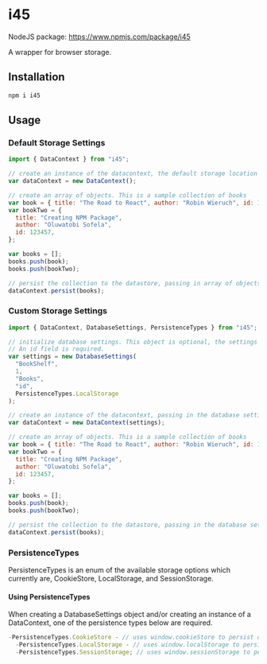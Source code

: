 # i45

NodeJS package: https://www.npmjs.com/package/i45

A wrapper for browser storage.

## Installation

```javascript
npm i i45

```

## Usage

### Default Storage Settings

```javascript
import { DataContext } from "i45";

// create an instance of the datacontext, the default storage location is Cookie storage, tableName/objectStoreName is used as the cookie name.
var dataContext = new DataContext();

// create an array of objects. This is a sample collection of books
var book = { title: "The Road to React", author: "Robin Wieruch", id: 123456 };
var bookTwo = {
  title: "Creating NPM Package",
  author: "Oluwatobi Sofela",
  id: 123457,
};

var books = [];
books.push(book);
books.push(bookTwo);

// persist the collection to the datastore, passing in array of objects.
dataContext.persist(books);
```

### Custom Storage Settings

```javascript
import { DataContext, DatabaseSettings, PersistenceTypes } from "i45";

// initialize database settings. This object is optional, the settings can be passed as strings.
// An id field is required.
var settings = new DatabaseSettings(
  "BookShelf",
  1,
  "Books",
  "id",
  PersistenceTypes.LocalStorage
);

// create an instance of the datacontext, passing in the database settings. For Cookie storage, tableName/objectStoreName is used as the cookie name.
var dataContext = new DataContext(settings);

// create an array of objects. This is a sample collection of books
var book = { title: "The Road to React", author: "Robin Wieruch", id: 123456 };
var bookTwo = {
  title: "Creating NPM Package",
  author: "Oluwatobi Sofela",
  id: 123457,
};

var books = [];
books.push(book);
books.push(bookTwo);

// persist the collection to the datastore, passing in the database settings and the collection.
dataContext.persist(books);
```

### PersistenceTypes

PersistenceTypes is an enum of the available storage options which currently are, CookieStore, LocalStorage, and SessionStorage.

#### Using PersistenceTypes

When creating a DatabaseSettings object and/or creating an instance of a DataContext, one of the persistence types below are required.

```javascript
-PersistenceTypes.CookieStore - // uses window.cookieStore to persist data.
  -PersistenceTypes.LocalStorage - // uses window.localStorage to persist data.
  -PersistenceTypes.SessionStorage; // uses window.sessionStorage to persist data.
```
